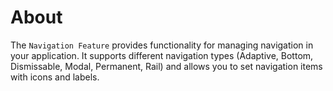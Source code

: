 # About

The `Navigation Feature` provides functionality for managing navigation in your application. It supports different navigation types (Adaptive, Bottom, Dismissable, Modal, Permanent, Rail) and allows you to set navigation items with icons and labels.
